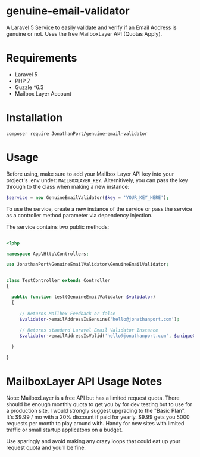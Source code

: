 # genuine-email-validator
A Laravel 5 Service to easily validate and verify if an Email Address is genuine or not. Uses the free MailboxLayer API (Quotas Apply).


# Requirements
* Laravel 5
* PHP 7
* Guzzle ^6.3
* Mailbox Layer Account


# Installation
`composer require JonathanPort/genuine-email-validator`


# Usage
Before using, make sure to add your Mailbox Layer API key into your project's .env under: `MAILBOXLAYER_KEY`. Alternitively, you can pass the key through to the class when making a new instance:

```php
$service = new GenuineEmailValidator($key = 'YOUR_KEY_HERE');
```

To use the service, create a new instance of the service or pass the service as a controller method parameter via dependency injection. 

The service contains two public methods:


```php

<?php

namespace App\Http\Controllers;

use JonathanPort\GenuineEmailValidator\GenuineEmailValidator;


class TestController extends Controller
{

  public function test(GenuineEmailValidator $validator)
  {
    
     // Returns Mailbox Feedback or false
     $validator->emailAddressIsGenuine('hello@jonathanport.com');
     
     // Returns standard Laravel Email Validator Instance
     $validator->emailAddressIsValid('hello@jonathanport.com', $uniqueColumn = 'users');

  }

}


```

# MailboxLayer API Usage Notes
Note:
MailboxLayer is a free API but has a limited request quota. There should be enough monthly quota to get you by for dev testing but to use for a production site, I would strongly suggest upgrading to the "Basic Plan". It's $9.99 / mo with a 20% discount if paid for yearly. $9.99 gets you 5000 requests per month to play around with. Handy for new sites with limited traffic or small startup applicatons on a budget.

Use sparingly and avoid making any crazy loops that could eat up your request quota and you'll be fine.


